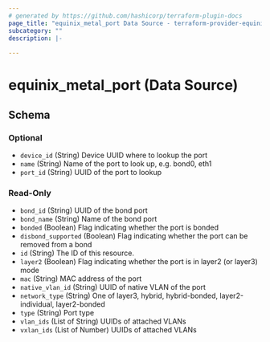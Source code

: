 ```yaml
---
# generated by https://github.com/hashicorp/terraform-plugin-docs
page_title: "equinix_metal_port Data Source - terraform-provider-equinix"
subcategory: ""
description: |-
  
---
```


# equinix_metal_port (Data Source)





<!-- schema generated by tfplugindocs -->
## Schema

### Optional

- `device_id` (String) Device UUID where to lookup the port
- `name` (String) Name of the port to look up, e.g. bond0, eth1
- `port_id` (String) UUID of the port to lookup

### Read-Only

- `bond_id` (String) UUID of the bond port
- `bond_name` (String) Name of the bond port
- `bonded` (Boolean) Flag indicating whether the port is bonded
- `disbond_supported` (Boolean) Flag indicating whether the port can be removed from a bond
- `id` (String) The ID of this resource.
- `layer2` (Boolean) Flag indicating whether the port is in layer2 (or layer3) mode
- `mac` (String) MAC address of the port
- `native_vlan_id` (String) UUID of native VLAN of the port
- `network_type` (String) One of layer3, hybrid, hybrid-bonded, layer2-individual, layer2-bonded
- `type` (String) Port type
- `vlan_ids` (List of String) UUIDs of attached VLANs
- `vxlan_ids` (List of Number) UUIDs of attached VLANs
